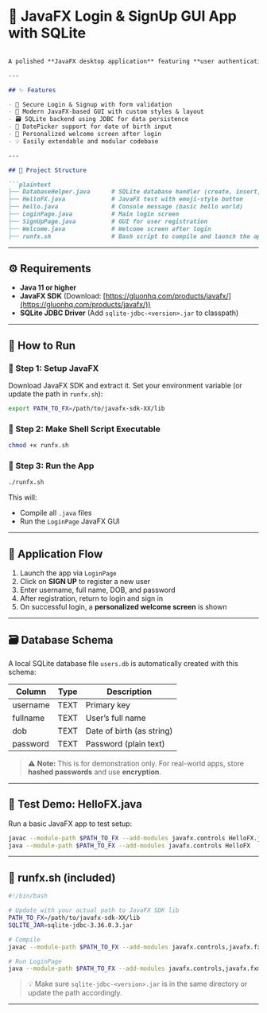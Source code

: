 

# 🎯 JavaFX Login & SignUp GUI App with SQLite
````markdown

A polished **JavaFX desktop application** featuring **user authentication** with local **SQLite database** integration. Includes a responsive and modern UI for login and signup forms, with proper validation and local user data persistence.

---

## ✨ Features

- 🔐 Secure Login & Signup with form validation
- 🎨 Modern JavaFX-based GUI with custom styles & layout
- 🗃️ SQLite backend using JDBC for data persistence
- 📅 DatePicker support for date of birth input
- 👋 Personalized welcome screen after login
- 💡 Easily extendable and modular codebase

---

## 📁 Project Structure

```plaintext
├── DatabaseHelper.java      # SQLite database handler (create, insert, validate)
├── HelloFX.java             # JavaFX test with emoji-style button
├── hello.java               # Console message (basic hello world)
├── LoginPage.java           # Main login screen
├── SignUpPage.java          # GUI for user registration
├── Welcome.java             # Welcome screen after login
├── runfx.sh                 # Bash script to compile and launch the app
````

---

## ⚙️ Requirements

* **Java 11 or higher**
* **JavaFX SDK** (Download: [https://gluonhq.com/products/javafx/](https://gluonhq.com/products/javafx/))
* **SQLite JDBC Driver** (Add `sqlite-jdbc-<version>.jar` to classpath)

---

## 🏃 How to Run

### 🔧 Step 1: Setup JavaFX

Download JavaFX SDK and extract it. Set your environment variable (or update the path in `runfx.sh`):

```bash
export PATH_TO_FX=/path/to/javafx-sdk-XX/lib
```

### 📜 Step 2: Make Shell Script Executable

```bash
chmod +x runfx.sh
```

### 🚀 Step 3: Run the App

```bash
./runfx.sh
```

This will:

* Compile all `.java` files
* Run the `LoginPage` JavaFX GUI

---

## 🔁 Application Flow

1. Launch the app via `LoginPage`
2. Click on **SIGN UP** to register a new user
3. Enter username, full name, DOB, and password
4. After registration, return to login and sign in
5. On successful login, a **personalized welcome screen** is shown

---

## 🗃️ Database Schema

A local SQLite database file `users.db` is automatically created with this schema:

| Column   | Type | Description               |
| -------- | ---- | ------------------------- |
| username | TEXT | Primary key               |
| fullname | TEXT | User’s full name          |
| dob      | TEXT | Date of birth (as string) |
| password | TEXT | Password (plain text)     |

> ⚠️ **Note:** This is for demonstration only. For real-world apps, store **hashed passwords** and use **encryption**.

---

## 🧪 Test Demo: HelloFX.java

Run a basic JavaFX app to test setup:

```bash
javac --module-path $PATH_TO_FX --add-modules javafx.controls HelloFX.java
java --module-path $PATH_TO_FX --add-modules javafx.controls HelloFX
```

---

## 📜 runfx.sh (included)

```bash
#!/bin/bash

# Update with your actual path to JavaFX SDK lib
PATH_TO_FX=/path/to/javafx-sdk-XX/lib
SQLITE_JAR=sqlite-jdbc-3.36.0.3.jar

# Compile
javac --module-path $PATH_TO_FX --add-modules javafx.controls,javafx.fxml -cp $SQLITE_JAR *.java

# Run LoginPage
java --module-path $PATH_TO_FX --add-modules javafx.controls,javafx.fxml -cp .:$SQLITE_JAR LoginPage
```

> 💡 Make sure `sqlite-jdbc-<version>.jar` is in the same directory or update the path accordingly.

---

